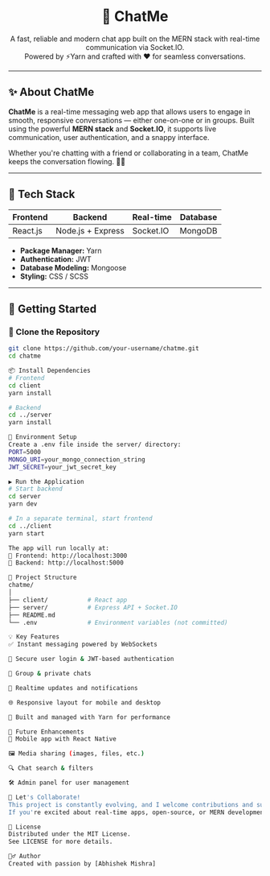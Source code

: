 <h1 align="center">💬 ChatMe</h1>
<p align="center">
  A fast, reliable and modern chat app built on the MERN stack with real-time communication via Socket.IO.<br/>
  Powered by ⚡️Yarn and crafted with ❤️ for seamless conversations.
</p>

---

## ✨ About ChatMe

**ChatMe** is a real-time messaging web app that allows users to engage in smooth, responsive conversations — either one-on-one or in groups. Built using the powerful **MERN stack** and **Socket.IO**, it supports live communication, user authentication, and a snappy interface.

Whether you're chatting with a friend or collaborating in a team, ChatMe keeps the conversation flowing. 🧠📲

---

## 🧰 Tech Stack

| Frontend       | Backend        | Real-time     | Database |
|----------------|----------------|---------------|----------|
| React.js       | Node.js + Express | Socket.IO     | MongoDB  |

- **Package Manager:** Yarn  
- **Authentication:** JWT  
- **Database Modeling:** Mongoose  
- **Styling:** CSS / SCSS

---

## 🚀 Getting Started

### 📁 Clone the Repository

```bash
git clone https://github.com/your-username/chatme.git
cd chatme

📦 Install Dependencies
# Frontend
cd client
yarn install

# Backend
cd ../server
yarn install

🔐 Environment Setup
Create a .env file inside the server/ directory:
PORT=5000
MONGO_URI=your_mongo_connection_string
JWT_SECRET=your_jwt_secret_key

▶️ Run the Application
# Start backend
cd server
yarn dev

# In a separate terminal, start frontend
cd ../client
yarn start

The app will run locally at:
📍 Frontend: http://localhost:3000
📍 Backend: http://localhost:5000

📂 Project Structure
chatme/
│
├── client/           # React app
├── server/           # Express API + Socket.IO
├── README.md
└── .env              # Environment variables (not committed)

💡 Key Features
✅ Instant messaging powered by WebSockets

🔐 Secure user login & JWT-based authentication

👥 Group & private chats

🔔 Realtime updates and notifications

🌐 Responsive layout for mobile and desktop

🧵 Built and managed with Yarn for performance

🧠 Future Enhancements
📱 Mobile app with React Native

🖼️ Media sharing (images, files, etc.)

🔍 Chat search & filters

🛠️ Admin panel for user management

🤝 Let's Collaborate!
This project is constantly evolving, and I welcome contributions and suggestions!
If you're excited about real-time apps, open-source, or MERN development — feel free to connect!

📜 License
Distributed under the MIT License.
See LICENSE for more details.

🙋‍♂️ Author
Created with passion by [Abhishek Mishra]




